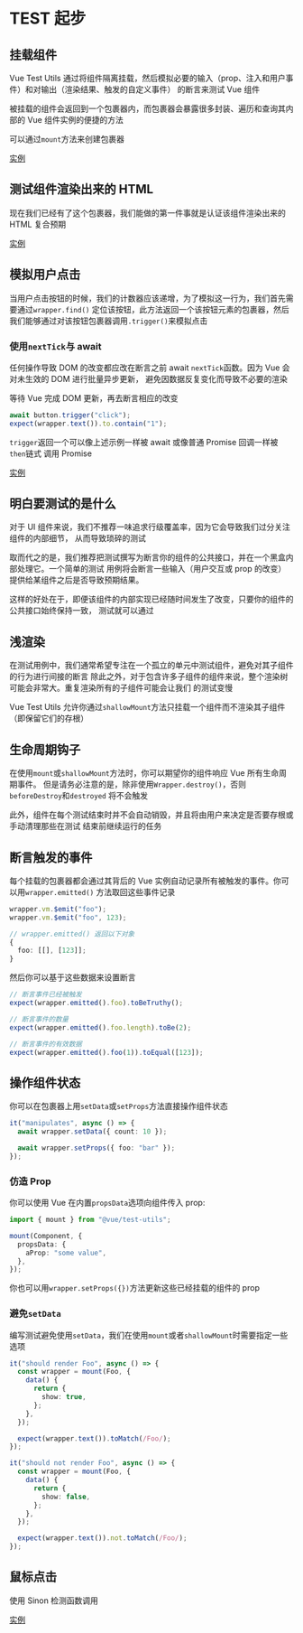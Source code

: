 # TEST 起步

## 挂载组件

Vue Test Utils 通过将组件隔离挂载，然后模拟必要的输入（prop、注入和用户事件）和对输出（渲染结果、触发的自定义事件）
的断言来测试 Vue 组件

被挂载的组件会返回到一个包裹器内，而包裹器会暴露很多封装、遍历和查询其内部的 Vue 组件实例的便捷的方法

可以通过`mount`方法来创建包裹器

[实例](../../tests/start/TaCounter.spec.ts)

## 测试组件渲染出来的 HTML

现在我们已经有了这个包裹器，我们能做的第一件事就是认证该组件渲染出来的 HTML 复合预期

[实例](../../tests/start/TbCounter.spec.ts)

## 模拟用户点击

当用户点击按钮的时候，我们的计数器应该递增，为了模拟这一行为，我们首先需要通过`wrapper.find()`
定位该按钮，此方法返回一个该按钮元素的包裹器，然后我们能够通过对该按钮包裹器调用`.trigger()`来模拟点击

### 使用`nextTick`与 await

任何操作导致 DOM 的改变都应改在断言之前 await `nextTick`函数。因为 Vue 会对未生效的 DOM 进行批量异步更新，
避免因数据反复变化而导致不必要的渲染

等待 Vue 完成 DOM 更新，再去断言相应的改变

```ts
await button.trigger("click");
expect(wrapper.text()).to.contain("1");
```

`trigger`返回一个可以像上述示例一样被 await 或像普通 Promise 回调一样被`then`链式
调用 Promise

[实例](../../tests/start/TcCounter.spec.ts)

## 明白要测试的是什么

对于 UI 组件来说，我们不推荐一味追求行级覆盖率，因为它会导致我们过分关注组件的内部细节，
从而导致琐碎的测试

取而代之的是，我们推荐把测试撰写为断言你的组件的公共接口，并在一个黑盒内部处理它。一个简单的测试
用例将会断言一些输入（用户交互或 prop 的改变）提供给某组件之后是否导致预期结果。

这样的好处在于，即便该组件的内部实现已经随时间发生了改变，只要你的组件的公共接口始终保持一致，
测试就可以通过

## 浅渲染

在测试用例中，我们通常希望专注在一个孤立的单元中测试组件，避免对其子组件的行为进行间接的断言
除此之外，对于包含许多子组件的组件来说，整个渲染树可能会非常大。重复渲染所有的子组件可能会让我们
的测试变慢

Vue Test Utils 允许你通过`shallowMount`方法只挂载一个组件而不渲染其子组件（即保留它们的存根）

## 生命周期钩子

在使用`mount`或`shallowMount`方法时，你可以期望你的组件响应 Vue 所有生命周期事件。
但是请务必注意的是，除非使用`Wrapper.destroy()`，否则`beforeDestroy`和`destroyed`
将不会触发

此外，组件在每个测试结束时并不会自动销毁，并且将由用户来决定是否要存根或手动清理那些在测试
结束前继续运行的任务

## 断言触发的事件

每个挂载的包裹器都会通过其背后的 Vue 实例自动记录所有被触发的事件。你可以用`wrapper.emitted()`
方法取回这些事件记录

```ts
wrapper.vm.$emit("foo");
wrapper.vm.$emit("foo", 123);

// wrapper.emitted() 返回以下对象
{
  foo: [[], [123]];
}
```

然后你可以基于这些数据来设置断言

```ts
// 断言事件已经被触发
expect(wrapper.emitted().foo).toBeTruthy();

// 断言事件的数量
expect(wrapper.emitted().foo.length).toBe(2);

// 断言事件的有效数据
expect(wrapper.emitted().foo(1)).toEqual([123]);
```

## 操作组件状态

你可以在包裹器上用`setData`或`setProps`方法直接操作组件状态

```ts
it("manipulates", async () => {
  await wrapper.setData({ count: 10 });

  await wrapper.setProps({ foo: "bar" });
});
```

### 仿造 Prop

你可以使用 Vue 在内置`propsData`选项向组件传入 prop:

```ts
import { mount } from "@vue/test-utils";

mount(Component, {
  propsData: {
    aProp: "some value",
  },
});
```

你也可以用`wrapper.setProps({})`方法更新这些已经挂载的组件的 prop

### 避免`setData`

编写测试避免使用`setData`，我们在使用`mount`或者`shallowMount`时需要指定一些选项

```ts
it("should render Foo", async () => {
  const wrapper = mount(Foo, {
    data() {
      return {
        show: true,
      };
    },
  });

  expect(wrapper.text()).toMatch(/Foo/);
});

it("should not render Foo", async () => {
  const wrapper = mount(Foo, {
    data() {
      return {
        show: false,
      };
    },
  });

  expect(wrapper.text()).not.toMatch(/Foo/);
});
```

## 鼠标点击

使用 Sinon 检测函数调用

[实例](../../tests/start/YesNoComponent.spec.ts)
